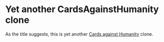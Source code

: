 # Yet another CardsAgainstHumanity clone

As the title suggests, this is yet another [Cards against Humanity](https://cardsagainsthumanity.com/) clone.

